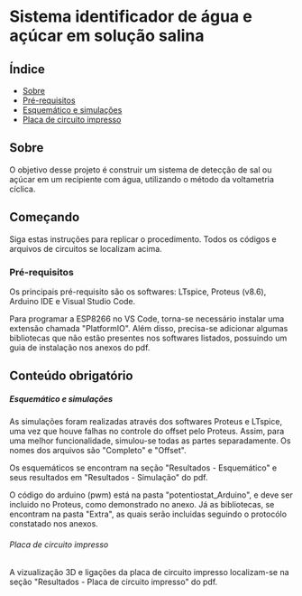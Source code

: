 # Sistema identificador de água e açúcar em solução salina

## Índice
+ [Sobre](#sobre)
+ [Pré-requisitos](#pre_req)
+ [Esquemático e simulações](#sim)
+ [Placa de circuito impresso](#cir)

<h2 id="sobre">Sobre</h2>

O objetivo desse projeto é construir um sistema de detecção de sal ou açúcar em um recipiente com água, utilizando o método da voltametria cíclica.

<h2 id="comecando">Começando</h2>

Siga estas instruções para replicar o procedimento. Todos os códigos e arquivos de circuitos se localizam acima.

<h3 id='pre_req'>Pré-requisitos</h3>

Os principais pré-requisito são os softwares: LTspice, Proteus (v8.6), Arduino IDE e Visual Studio Code.

Para programar a ESP8266 no VS Code, torna-se necessário instalar uma extensão chamada "PlatformIO". Além disso, precisa-se adicionar algumas bibliotecas que não estão presentes nos softwares listados, possuindo um guia de instalação nos anexos do pdf.

<h2 id="obr">Conteúdo obrigatório</h2>

<h5 id='sim'>Esquemático e simulações</h5>

As simulações foram realizadas através dos softwares Proteus e LTspice, uma vez que houve falhas no controle do offset pelo Proteus. Assim, para uma melhor funcionalidade, simulou-se todas as partes separadamente. Os nomes dos arquivos são "Completo" e "Offset".

Os esquemáticos se encontram na seção "Resultados - Esquemático" e seus resultados em "Resultados - Simulação" do pdf.

O código do arduino (pwm) está na pasta "potentiostat_Arduino", e deve ser incluido no Proteus, como demonstrado no anexo. Já as bibliotecas, se encontram na pasta "Extra", as quais serão incluidas seguindo o protocólo constatado nos anexos.

<h6 id='cir'>Placa de circuito impresso</h6>

A vizualização 3D e ligações da placa de circuito impresso localizam-se na seção "Resultados - Placa de circuito impresso" do pdf.

